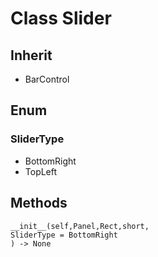 # Class Slider

## Inherit

* BarControl

## Enum

### SliderType

* BottomRight
* TopLeft

## Methods
```
__init__(self,Panel,Rect,short,
SliderType = BottomRight
) -> None
```
